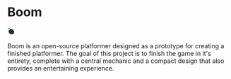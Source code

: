 # Boom

![nade](src/assets/sprites/16x16_nade.png "boom")

Boom is an open-source platformer designed as a prototype for creating a
finished platformer. The goal of this project is to finish the game in it's
entirety, complete with a central mechanic and a compact design that also
provides an entertaining experience.
